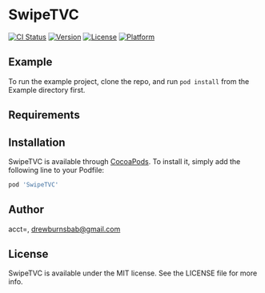 # SwipeTVC

[![CI Status](https://img.shields.io/travis/acct<blob>=<NULL>/SwipeTVC.svg?style=flat)](https://travis-ci.org/acct<blob>=<NULL>/SwipeTVC)
[![Version](https://img.shields.io/cocoapods/v/SwipeTVC.svg?style=flat)](https://cocoapods.org/pods/SwipeTVC)
[![License](https://img.shields.io/cocoapods/l/SwipeTVC.svg?style=flat)](https://cocoapods.org/pods/SwipeTVC)
[![Platform](https://img.shields.io/cocoapods/p/SwipeTVC.svg?style=flat)](https://cocoapods.org/pods/SwipeTVC)

## Example

To run the example project, clone the repo, and run `pod install` from the Example directory first.

## Requirements

## Installation

SwipeTVC is available through [CocoaPods](https://cocoapods.org). To install
it, simply add the following line to your Podfile:

```ruby
pod 'SwipeTVC'
```

## Author

acct<blob>=<NULL>, drewburnsbab@gmail.com

## License

SwipeTVC is available under the MIT license. See the LICENSE file for more info.
